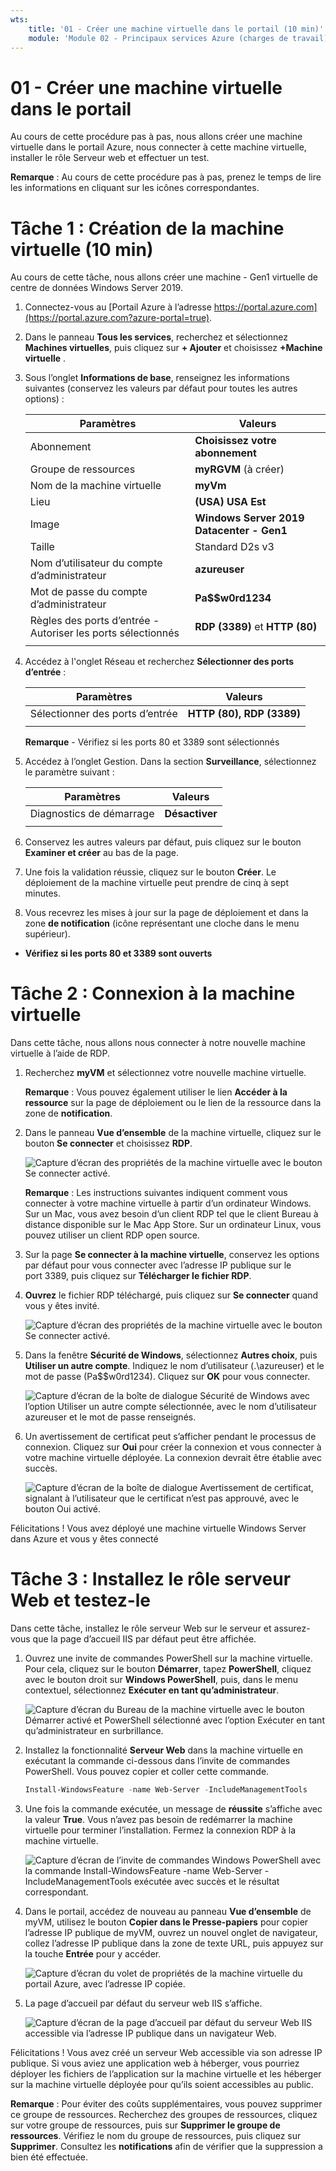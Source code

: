 ```yaml
---
wts:
    title: '01 - Créer une machine virtuelle dans le portail (10 min)'
    module: 'Module 02 - Principaux services Azure (charges de travail)'
---
```

# 01 - Créer une machine virtuelle dans le portail

Au cours de cette procédure pas à pas, nous allons créer une machine virtuelle dans le portail Azure, nous connecter à cette machine virtuelle, installer le rôle Serveur web et effectuer un test. 

**Remarque** : Au cours de cette procédure pas à pas, prenez le temps de lire les informations en cliquant sur les icônes correspondantes. 

# Tâche 1 : Création de la machine virtuelle (10 min)

Au cours de cette tâche, nous allons créer une machine - Gen1 virtuelle de centre de données Windows Server 2019. 

1. Connectez-vous au [Portail Azure à l’adresse https://portal.azure.com](https://portal.azure.com?azure-portal=true).

2. Dans le panneau **Tous les services**, recherchez et sélectionnez **Machines virtuelles**, puis cliquez sur **+ Ajouter** et choisissez **+Machine virtuelle** .

3. Sous l’onglet **Informations de base**, renseignez les informations suivantes (conservez les valeurs par défaut pour toutes les autres options) :

    | Paramètres | Valeurs |
    |  -- | -- |
    | Abonnement | **Choisissez votre abonnement**|
    | Groupe de ressources | **myRGVM** (à créer) |
    | Nom de la machine virtuelle | **myVm** |
    | Lieu | **(USA) USA Est**|
    | Image | **Windows Server 2019 Datacenter - Gen1**|
    | Taille | Standard D2s v3|
    | Nom d’utilisateur du compte d’administrateur | **azureuser** |
    | Mot de passe du compte d’administrateur | **Pa$$w0rd1234**|
    | Règles des ports d’entrée - Autoriser les ports sélectionnés | **RDP (3389)** et **HTTP (80)**|
    | | |

4. Accédez à l'onglet Réseau et recherchez **Sélectionner des ports d’entrée** :

    | Paramètres | Valeurs |
    | -- | -- |
    | Sélectionner des ports d’entrée | **HTTP (80), RDP (3389)**|
    | | |

    **Remarque** - Vérifiez si les ports 80 et 3389 sont sélectionnés

5. Accédez à l’onglet Gestion. Dans la section **Surveillance**, sélectionnez le paramètre suivant :

    | Paramètres | Valeurs |
    | -- | -- |
    | Diagnostics de démarrage | **Désactiver**|
    | | |

6. Conservez les autres valeurs par défaut, puis cliquez sur le bouton **Examiner et créer** au bas de la page.

7. Une fois la validation réussie, cliquez sur le bouton **Créer**. Le déploiement de la machine virtuelle peut prendre de cinq à sept minutes.

8. Vous recevrez les mises à jour sur la page de déploiement et dans la zone **de notification** (icône représentant une cloche dans le menu supérieur).

* **Vérifiez si les ports 80 et 3389 sont ouverts**

# Tâche 2 : Connexion à la machine virtuelle

Dans cette tâche, nous allons nous connecter à notre nouvelle machine virtuelle à l’aide de RDP. 

1. Recherchez **myVM** et sélectionnez votre nouvelle machine virtuelle.

    **Remarque** : Vous pouvez également utiliser le lien **Accéder à la ressource** sur la page de déploiement ou le lien de la ressource dans la zone de **notification**.

2. Dans le panneau **Vue d’ensemble** de la machine virtuelle, cliquez sur le bouton **Se connecter** et choisissez **RDP**.

    ![Capture d’écran des propriétés de la machine virtuelle avec le bouton Se connecter activé.](../images/0101.png)

    **Remarque** : Les instructions suivantes indiquent comment vous connecter à votre machine virtuelle à partir d’un ordinateur Windows. Sur un Mac, vous avez besoin d’un client RDP tel que le client Bureau à distance disponible sur le Mac App Store. Sur un ordinateur Linux, vous pouvez utiliser un client RDP open source.

2. Sur la page **Se connecter à la machine virtuelle**, conservez les options par défaut pour vous connecter avec l’adresse IP publique sur le port 3389, puis cliquez sur **Télécharger le fichier RDP**.

3. **Ouvrez** le fichier RDP téléchargé, puis cliquez sur **Se connecter** quand vous y êtes invité. 

    ![Capture d’écran des propriétés de la machine virtuelle avec le bouton Se connecter activé. ](../images/0102.png)

4. Dans la fenêtre **Sécurité de Windows**, sélectionnez **Autres choix**, puis **Utiliser un autre compte**. Indiquez le nom d’utilisateur (.\azureuser) et le mot de passe (Pa$$w0rd1234). Cliquez sur **OK** pour vous connecter.

    ![Capture d’écran de la boîte de dialogue Sécurité de Windows avec l’option Utiliser un autre compte sélectionnée, avec le nom d’utilisateur azureuser et le mot de passe renseignés.](../images/0103.png)

5. Un avertissement de certificat peut s’afficher pendant le processus de connexion. Cliquez sur **Oui** pour créer la connexion et vous connecter à votre machine virtuelle déployée. La connexion devrait être établie avec succès.

    ![Capture d’écran de la boîte de dialogue Avertissement de certificat, signalant à l’utilisateur que le certificat n’est pas approuvé, avec le bouton Oui activé. ](../images/0104.png)

Félicitations ! Vous avez déployé une machine virtuelle Windows Server dans Azure et vous y êtes connecté

# Tâche 3 : Installez le rôle serveur Web et testez-le

Dans cette tâche, installez le rôle serveur Web sur le serveur et assurez-vous que la page d’accueil IIS par défaut peut être affichée.

1. Ouvrez une invite de commandes PowerShell sur la machine virtuelle. Pour cela, cliquez sur le bouton **Démarrer**, tapez **PowerShell**, cliquez avec le bouton droit sur **Windows PowerShell**, puis, dans le menu contextuel, sélectionnez **Exécuter en tant qu’administrateur**.

    ![Capture d’écran du Bureau de la machine virtuelle avec le bouton Démarrer activé et PowerShell sélectionné avec l’option Exécuter en tant qu’administrateur en surbrillance.](../images/0105.png)

2. Installez la fonctionnalité **Serveur Web** dans la machine virtuelle en exécutant la commande ci-dessous dans l’invite de commandes PowerShell. Vous pouvez copier et coller cette commande.

    ```PowerShell
    Install-WindowsFeature -name Web-Server -IncludeManagementTools
    ```
  
3. Une fois la commande exécutée, un message de **réussite** s’affiche avec la valeur **True**. Vous n’avez pas besoin de redémarrer la machine virtuelle pour terminer l’installation. Fermez la connexion RDP à la machine virtuelle.

    ![Capture d’écran de l’invite de commandes Windows PowerShell avec la commande Install-WindowsFeature -name Web-Server -IncludeManagementTools exécutée avec succès et le résultat correspondant.](../images/0106.png)

4. Dans le portail, accédez de nouveau au panneau **Vue d’ensemble** de myVM, utilisez le bouton **Copier dans le Presse-papiers** pour copier l’adresse IP publique de myVM, ouvrez un nouvel onglet de navigateur, collez l’adresse IP publique dans la zone de texte URL, puis appuyez sur la touche **Entrée** pour y accéder.

    ![Capture d’écran du volet de propriétés de la machine virtuelle du portail Azure, avec l’adresse IP copiée.](../images/0107.png)

5. La page d’accueil par défaut du serveur web IIS s’affiche.

    ![Capture d’écran de la page d’accueil par défaut du serveur Web IIS accessible via l’adresse IP publique dans un navigateur Web.](../images/0108.png)

Félicitations ! Vous avez créé un serveur Web accessible via son adresse IP publique. Si vous aviez une application web à héberger, vous pourriez déployer les fichiers de l’application sur la machine virtuelle et les héberger sur la machine virtuelle déployée pour qu’ils soient accessibles au public.


**Remarque** : Pour éviter des coûts supplémentaires, vous pouvez supprimer ce groupe de ressources. Recherchez des groupes de ressources, cliquez sur votre groupe de ressources, puis sur **Supprimer le groupe de ressources**. Vérifiez le nom du groupe de ressources, puis cliquez sur **Supprimer**. Consultez les **notifications** afin de vérifier que la suppression a bien été effectuée. 
